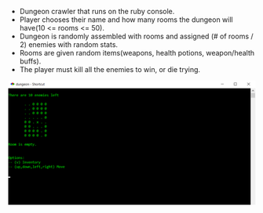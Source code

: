 <ul>
<li>Dungeon crawler that runs on the ruby console.</li>
<li>Player chooses their name and how many rooms the dungeon will have(10 <= rooms <= 50).</li>
<li>Dungeon is randomly assembled with rooms and assigned (# of rooms / 2) enemies with random stats.</li>
<li>Rooms are given random items(weapons, health potions, weapon/health buffs).</li>
<li>The player must kill all the enemies to win, or die trying.</li> 
</ul>
<p align="center">
  <img src="./dungeon_img.png" />
</p>
